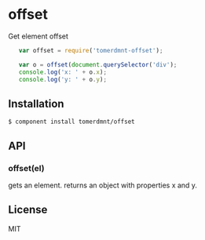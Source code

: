 
# offset

  Get element offset

  ```javascript
     var offset = require('tomerdmnt-offset');

     var o = offset(document.querySelector('div');
     console.log('x: ' + o.x);
     console.log('y: ' + o.y);
  ```

## Installation

    $ component install tomerdmnt/offset

## API

### offset(el)
gets an element. returns an object with properties x and y.

## License

  MIT
